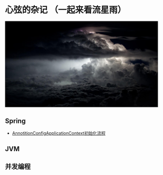 
# 心弦的杂记 （一起来看流星雨）
![cover](images/cover.jpeg)


## Spring

  - [AnnotitionConfigApplicationContext初始化流程](blogs/AnnotitionConfigApplicationContext初始化流程.md)


## JVM


## 并发编程





